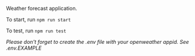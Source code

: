 Weather forecast application.

To start, run `npm run start`

To test, run `npm run test`

_Please don't forget to create the .env file with your openweather appid. See .env.EXAMPLE_
